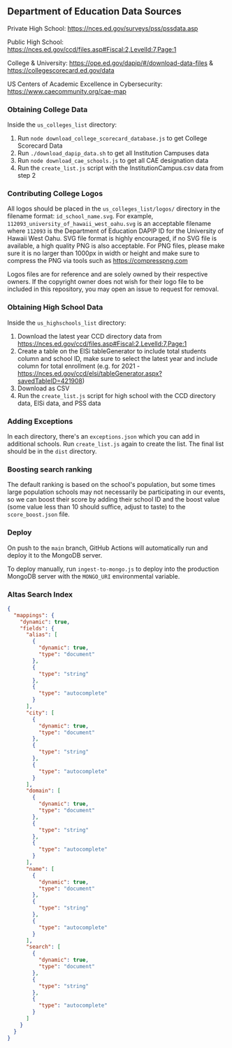 ## Department of Education Data Sources

Private High School: https://nces.ed.gov/surveys/pss/pssdata.asp

Public High School: https://nces.ed.gov/ccd/files.asp#Fiscal:2,LevelId:7,Page:1

College & University: https://ope.ed.gov/dapip/#/download-data-files & https://collegescorecard.ed.gov/data

US Centers of Academic Excellence in Cybersecurity: https://www.caecommunity.org/cae-map

### Obtaining College Data

Inside the `us_colleges_list` directory:
1. Run `node download_college_scorecard_database.js` to get College Scorecard Data
2. Run `./download_dapip_data.sh` to get all Institution Campuses data
3. Run `node download_cae_schools.js` to get all CAE designation data
4. Run the `create_list.js` script with the InstitutionCampus.csv data from step 2

### Contributing College Logos

All logos should be placed in the `us_colleges_list/logos/` directory in the filename format: `id_school_name.svg`. For example, `112093_university_of_hawaii_west_oahu.svg` is an acceptable filename where `112093` is the Department of Education DAPIP ID for the University of Hawaii West Oahu. SVG file format is highly encouraged, if no SVG file is available, a high quality PNG is also acceptable. For PNG files, please make sure it is no larger than 1000px in width or height and make sure to compress the PNG via tools such as https://compresspng.com

Logos files are for reference and are solely owned by their respective owners. If the copyright owner does not wish for their logo file to be included in this repository, you may open an issue to request for removal.

### Obtaining High School Data

Inside the `us_highschools_list` directory:
1. Download the latest year CCD directory data from https://nces.ed.gov/ccd/files.asp#Fiscal:2,LevelId:7,Page:1 
2. Create a table on the ElSi tableGenerator to include total students column and school ID, make sure to select the latest year and include column for total enrollment (e.g. for 2021 - https://nces.ed.gov/ccd/elsi/tableGenerator.aspx?savedTableID=421908)
3. Download as CSV
4. Run the `create_list.js` script for high school with the CCD directory data, ElSi data, and PSS data

### Adding Exceptions

In each directory, there's an `exceptions.json` which you can add in additional schools. Run `create_list.js` again to create the list. The final list should be in the `dist` directory.

### Boosting search ranking

The default ranking is based on the school's population, but some times large population schools may not necessarily be participating in our events, so we can boost their score by adding their school ID and the boost value (some value less than 10 should suffice, adjust to taste) to the `score_boost.json` file.

### Deploy

On push to the `main` branch, GitHub Actions will automatically run and deploy it to the MongoDB server.

To deploy manually, run `ingest-to-mongo.js` to deploy into the production MongoDB server with the `MONGO_URI` environmental variable.

### Altas Search Index

```JSON
{
  "mappings": {
    "dynamic": true,
    "fields": {
      "alias": [
        {
          "dynamic": true,
          "type": "document"
        },
        {
          "type": "string"
        },
        {
          "type": "autocomplete"
        }
      ],
      "city": [
        {
          "dynamic": true,
          "type": "document"
        },
        {
          "type": "string"
        },
        {
          "type": "autocomplete"
        }
      ],
      "domain": [
        {
          "dynamic": true,
          "type": "document"
        },
        {
          "type": "string"
        },
        {
          "type": "autocomplete"
        }
      ],
      "name": [
        {
          "dynamic": true,
          "type": "document"
        },
        {
          "type": "string"
        },
        {
          "type": "autocomplete"
        }
      ],
      "search": [
        {
          "dynamic": true,
          "type": "document"
        },
        {
          "type": "string"
        },
        {
          "type": "autocomplete"
        }
      ]
    }
  }
}
```
